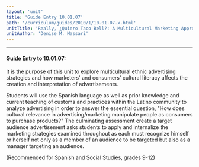 ```yaml
---
layout: 'unit'
title: 'Guide Entry 10.01.07'
path: '/curriculum/guides/2010/1/10.01.07.x.html'
unitTitle: 'Really, ¿Quiero Taco Bell?: A Multicultural Marketing Approach'
unitAuthor: 'Denise M. Massari'
---
```


<body>
<hr/>
 <h4>
  Guide Entry to 10.01.07:
 </h4>
 <p>
  It is the purpose of this unit to explore multicultural ethnic advertising strategies and how marketers' and consumers' cultural literacy affects the creation and interpretation of advertisements.
 </p>
<p>
  Students will use the Spanish language as well as prior knowledge and current teaching of customs and practices within the Latino community to analyze advertising in order to answer the essential question, "How does cultural relevance in advertising/marketing manipulate people as consumers to purchase products?"  The culminating assessment  create a target audience advertisement  asks students to apply and internalize the marketing strategies examined throughout as each must recognize himself or herself not only as a member of an  audience to be targeted but also as a manager targeting an audience.
 </p>
<p>
  (Recommended for Spanish and Social Studies, grades 9-12)
 </p>

</body>
